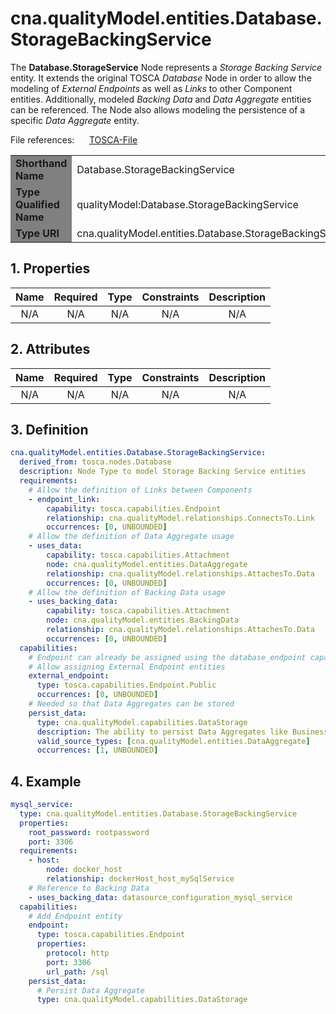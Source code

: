 # cna.qualityModel.entities.Database.StorageBackingService

The __Database.StorageService__ Node represents a _Storage Backing Service_ entity.
It extends the original TOSCA _Database_ Node in order to allow the modeling of _External Endpoints_ as well as _Links_ to other Component entities.
Additionally, modeled _Backing Data_ and _Data Aggregate_ entities can be referenced.
The Node also allows modeling the persistence of a specific _Data Aggregate_ entity.

File references:&nbsp;&nbsp;&nbsp;&nbsp;&nbsp; [TOSCA-File](https://github.com/KarolinDuerr/MA-CNA-ModelingSupport/tree/main/TOSCA_Extension/Nodes/Database_StorageService.tosca)

<table>
    <tr>
        <td bgcolor="grey"><b>Shorthand Name</b></td>
        <td>Database.StorageBackingService</td>
    </tr>
    <tr>
        <td bgcolor="grey"><b>Type Qualified Name</b></td>
        <td>qualityModel:Database.StorageBackingService</td> <!--TODO keep?-->
    </tr>
    <tr>
        <td bgcolor="grey"><b>Type URI</b></td>
        <td>cna.qualityModel.entities.Database.StorageBackingService</td>
    </tr>
</table>

## 1. Properties

| Name | Required | Type | Constraints | <div align="center">__Description__</div> |
|:----:|:--------:|:----:|:-----------:|:-----------:|
| N/A | N/A | N/A | N/A | N/A |

## 2. Attributes

| Name | Required | Type | Constraints | <div align="center">__Description__</div> |
|:----:|:--------:|:----:|:-----------:|:-----------:|
| N/A | N/A | N/A | N/A | N/A |

## 3. Definition

```yaml
cna.qualityModel.entities.Database.StorageBackingService:
  derived_from: tosca.nodes.Database
  description: Node Type to model Storage Backing Service entities
  requirements:
    # Allow the definition of Links between Components
    - endpoint_link:
        capability: tosca.capabilities.Endpoint
        relationship: cna.qualityModel.relationships.ConnectsTo.Link
        occurrences: [0, UNBOUNDED]
    # Allow the definition of Data Aggregate usage
    - uses_data:
        capability: tosca.capabilities.Attachment
        node: cna.qualityModel.entities.DataAggregate
        relationship: cna.qualityModel.relationships.AttachesTo.Data
        occurrences: [0, UNBOUNDED]
    # Allow the definition of Backing Data usage
    - uses_backing_data:
        capability: tosca.capabilities.Attachment
        node: cna.qualityModel.entities.BackingData
        relationship: cna.qualityModel.relationships.AttachesTo.Data
        occurrences: [0, UNBOUNDED]
  capabilities:
    # Endpoint can already be assigned using the database_endpoint capability
    # Allow assigning External Endpoint entities
    external_endpoint:
      type: tosca.capabilities.Endpoint.Public
      occurrences: [0, UNBOUNDED]
    # Needed so that Data Aggregates can be stored
    persist_data:
      type: cna.qualityModel.capabilities.DataStorage
      description: The ability to persist Data Aggregates like Business Objects
      valid_source_types: [cna.qualityModel.entities.DataAggregate]
      occurrences: [1, UNBOUNDED]
```

## 4. Example

```yaml
mysql_service:
  type: cna.qualityModel.entities.Database.StorageBackingService
  properties:
    root_password: rootpassword
    port: 3306
  requirements:
    - host:
        node: docker_host
        relationship: dockerHost_host_mySqlService
    # Reference to Backing Data
    - uses_backing_data: datasource_configuration_mysql_service
  capabilities:
    # Add Endpoint entity
    endpoint:
      type: tosca.capabilities.Endpoint
      properties:
        protocol: http
        port: 3306
        url_path: /sql
    persist_data:
      # Persist Data Aggregate
      type: cna.qualityModel.capabilities.DataStorage
```

